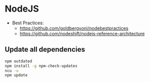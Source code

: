 # NodeJS

- Best Practices:
  - https://github.com/goldbergyoni/nodebestpractices
  - https://github.com/nodeshift/nodejs-reference-architecture

## Update all dependencies

```bash
npm outdated
npm install -g npm-check-updates
ncu -u
npm update
```
